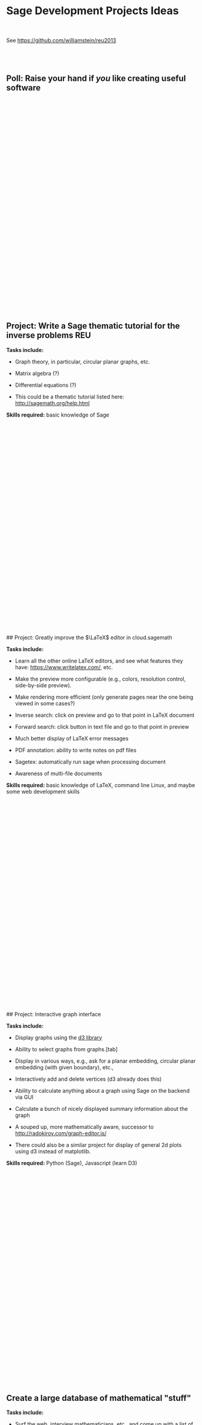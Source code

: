 <div style="height:10em"></div>

# Sage Development Projects Ideas

<br><br>
See <https://github.com/williamstein/reu2013>
<br><br>
<br><br>

## Poll: Raise your hand if *you* like creating useful software <i class="icon-hand-up"></i>


<div style="height:40em"></div>

## Project: Write a Sage thematic tutorial for the inverse problems REU

**Tasks include:**

 - Graph theory, in particular, circular planar graphs, etc.

 - Matrix algebra (?)

 - Differential equations (?)

 - This could be a thematic tutorial listed here: <http://sagemath.org/help.html>

**Skills required:** basic knowledge of Sage

<div style="height:40em"></div>
## Project: Greatly improve the $\LaTeX$ editor in cloud.sagemath

**Tasks include:**

 - Learn all the other online LaTeX editors, and see what features they have: <https://www.writelatex.com/>, etc.

 - Make the preview more configurable (e.g., colors, resolution control, side-by-side preview).

 - Make rendering more efficient (only generate pages near the one being viewed in some cases?)

 - Inverse search: click on preview and go to that point in LaTeX document

 - Forward search: click button in text file and go to that point in preview

 - Much better display of LaTeX error messages

 - PDF annotation: ability to write notes on pdf files

 - Sagetex: automatically run sage when processing document

 - Awareness of multi-file documents

**Skills required:** basic knowledge of LaTeX, command line Linux, and maybe some web development skills

<div style="height:40em"></div>
## Project: Interactive graph interface

**Tasks include:**

 - Display graphs using the [d3 library](d3js.org)

 - Ability to select graphs from graphs.[tab]

 - Display in various ways, e.g., ask for a planar embedding, circular planar embedding (with given boundary), etc.,

 - Interactively add and delete vertices (d3 already does this)

 - Ability to calculate anything about a graph using Sage on the backend via GUI

 - Calculate a bunch of nicely displayed summary information about the graph

 - A souped up, more mathematically aware, successor to <http://radokirov.com/graph-editor.js/>

 - There could also be a similar project for display of general 2d plots using d3 instead of matplotlib.

**Skills required:** Python (Sage), Javascript (learn D3)

<div style="height:40em"></div>

## Create a large database of mathematical "stuff"

**Tasks include:**

 - Surf the web, interview mathematicians, etc., and come up with a list of data that would be nice to have in one database (e.g., <http://www.lmfdb.org/>, <http://oeis.org/>, <http://homepages.warwick.ac.uk/~masgaj/ftp/data/>).

 - Import data into a very scalable distributed [Cassandra database](http://www.datastax.com/), which I would set this up.

 - Make data easy to access, e.g., through a Python API.

 - Make data *very* easy to access graphically, e.g., through worksheets in <https://cloud.sagemath.com>.

 - Do not worry too much about correctness of data; just cite exactly where it came from and when.



<div style="height:40em"></div>
## Other ideas?

**What do you wish the Sagemath cloud site could do?**

(make a list -- commment on potential of project ideas)


 - Discrete Radon Transform  (maybe this is relevant: <https://github.com/holtzhau/scikits.image/blob/master/skimage/transform/radon_transform.py>)

 - Create an Electrical Network class

Sage Developers Guide: http://www.sagemath.org/doc/developer/

 - Connection determinants -- watch out, huge  (baby examples)

 - Implement electrical network algorithms that solve problems that are also solved via other techniques, compare, etc.

 - Medial graphs:

    - draw
    - compute
    - catalogue of graphs.
    - draw sets of cells, take closures, etc.









